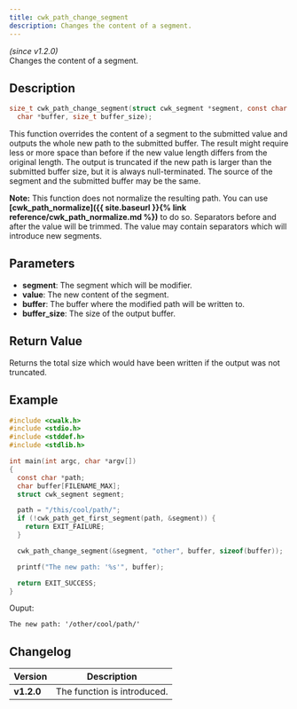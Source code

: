 ```yaml
---
title: cwk_path_change_segment
description: Changes the content of a segment.
---
```


_(since v1.2.0)_  
Changes the content of a segment.

## Description
```c
size_t cwk_path_change_segment(struct cwk_segment *segment, const char *value,
  char *buffer, size_t buffer_size);
```

This function overrides the content of a segment to the submitted value and
outputs the whole new path to the submitted buffer. The result might require
less or more space than before if the new value length differs from the
original length. The output is truncated if the new path is larger than the
submitted buffer size, but it is always null-terminated. The source of the
segment and the submitted buffer may be the same.

**Note:** This function does not normalize the resulting path. You can use 
**[cwk_path_normalize]({{ site.baseurl }}{% link reference/cwk_path_normalize.md %})**
to do so. Separators before and after the value will be trimmed. The value may 
contain separators which will introduce new segments.

## Parameters
 * **segment**: The segment which will be modifier.
 * **value**: The new content of the segment.
 * **buffer**: The buffer where the modified path will be written to.
 * **buffer_size**: The size of the output buffer.

## Return Value
Returns the total size which would have been written if the output was not 
truncated.

## Example
```c
#include <cwalk.h>
#include <stdio.h>
#include <stddef.h>
#include <stdlib.h>

int main(int argc, char *argv[])
{
  const char *path;
  char buffer[FILENAME_MAX];
  struct cwk_segment segment;

  path = "/this/cool/path/";
  if (!cwk_path_get_first_segment(path, &segment)) {
    return EXIT_FAILURE;
  }

  cwk_path_change_segment(&segment, "other", buffer, sizeof(buffer));

  printf("The new path: '%s'", buffer);

  return EXIT_SUCCESS;
}
```

Ouput:
```
The new path: '/other/cool/path/'
```

## Changelog

| Version    | Description                                            |
|------------|--------------------------------------------------------|
| **v1.2.0** | The function is introduced.                            |
